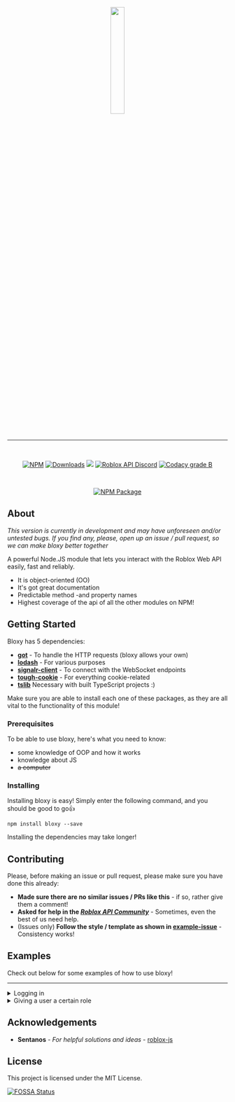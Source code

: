 <p align="center">
  <img width="25%" height="25%" src="https://media.discordapp.net/attachments/513102278538821647/516007264717373451/0yellow_bloxy.png">
</p>

***

<div align="center">
<br>
    <p>
    <a href="https://npmjs.com/package/bloxy"><img src="https://img.shields.io/npm/v/bloxy.svg?maxAge=3600&style=flat-square" alt="NPM"></a>
    <a href="https://npmjs.com/package/bloxy"><img src="https://img.shields.io/npm/dt/bloxy.svg?maxAge=3600&style=flat-square" alt="Downloads"></a>
<a href="https://app.fossa.io/projects/git%2Bgithub.com%2FVisualizememe%2Fbloxy?ref=badge_shield" alt="FOSSA Status"><img src="https://app.fossa.io/api/projects/git%2Bgithub.com%2FVisualizememe%2Fbloxy.svg?type=shield"/></a>
<a href="https://discord.gg/EDXNdAT"><img src="https://img.shields.io/badge/discord-roblox%20api%20chat-blue.svg?style=flat-square&logo=discord" alt="Roblox API Discord"></a>
<a href="https://www.codacy.com/manual/martin_47/bloxy?utm_source=github.com&utm_medium=referral&utm_content=Visualizememe/bloxy&utm_campaign=Badge_Grade"><img src="https://api.codacy.com/project/badge/Grade/560bc4f4762842f5b014a880e488d64d?isInternal=true" alt="Codacy grade B"></a>      

</p>
<br>
<p>
<a href="https://www.npmjs.com/package/bloxy"><img src="https://nodei.co/npm/bloxy.png?downloads=true&downloadRank=true&stars=true" alt="NPM Package"></a>
</p>
</div>

## About
*This version is currently in development and may have unforeseen and/or untested bugs.
If you find any, please, open up an issue / pull request, so we can make bloxy better together*


A powerful Node.JS module that lets you interact with the Roblox Web API easily, fast and reliably.
- It is object-oriented (OO)
- It's got great documentation
- Predictable method -and property names
- Highest coverage of the api of all the other modules on NPM!

## Getting Started

Bloxy has 5 dependencies:

- [**got**](https://www.npmjs.com/package/got) - To handle the HTTP requests (bloxy allows your own)
- [**lodash**](https://www.npmjs.com/package/lodash) - For various purposes
- [**signalr-client**](https://www.npmjs.com/package/signalr-client) - To connect with the WebSocket endpoints
- [**tough-cookie**](https://npmjs.com/package/tough-cookie) - For everything cookie-related
- [**tslib**](https://npmjs.com/package/tslib) Necessary with built TypeScript projects :)

Make sure you are able to install each one of these packages, as they are all vital to the functionality of this module!

### Prerequisites

To be able to use bloxy, here's what you need to know:

- some knowledge of OOP and how it works
- knowledge about JS
- <s>a computer</s>

### Installing

Installing bloxy is easy! Simply enter the following command, and you should be good to go👍

```
npm install bloxy --save
```

Installing the dependencies may take longer!

## Contributing

Please, before making an issue or pull request, please make sure you have done this already:
- **Made sure there are no similar issues / PRs like this** - if so, rather give them a comment!
- **Asked for help in the *[Roblox API Community]()*** - Sometimes, even the best of us need help.
- (Issues only) **Follow the style / template as shown in [example-issue]()** - Consistency works!


## Examples
Check out below for some examples of how to use bloxy!

---

<details><summary>Logging in</summary>

<h5>With cookies</h5>


```js
// In an async environment
const bloxy = require("bloxy");
const client = new bloxy.Client({
    credentials: {
        cookie: "cookie"
    }
});

const authenticatedUser = await client.login();
console.log(`Logged in as ${authenticatedUser.id}`) // --> "Logged in as X"
```

</details>

<details><summary>Giving a user a certain role</summary>

```js
const bloxy = require("bloxy");
const client = new bloxy.Client({
    credentials: {
        cookie: "cookie"
    }
});

await client.login();

const group = await client.getGroup(3544434);
await group.updateMember(
    321, // User id
    123 // Role id
);
```
</details>

## Acknowledgements

* **Sentanos** - *For helpful solutions and ideas* - [roblox-js](https://github.com/sentanos/roblox-js)


## License

This project is licensed under the MIT License.


[![FOSSA Status](https://app.fossa.io/api/projects/git%2Bgithub.com%2FVisualizememe%2Fbloxy.svg?type=large)](https://app.fossa.io/projects/git%2Bgithub.com%2FVisualizememe%2Fbloxy?ref=badge_large)
